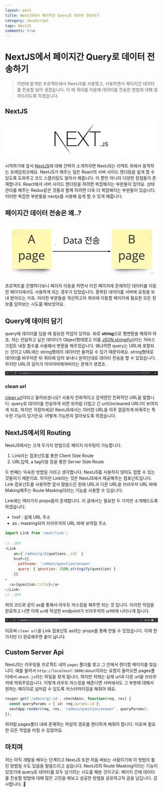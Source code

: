```yaml
---
layout: post
title: NextJS에서 페이지간 Query로 데이터 전송하기
category: JavaScript
tags: NextJS
comments: true
---
```


# NextJS에서 페이지간 Query로 데이터 전송하기

> 이번에 맡게된 프로젝트에서 NextJS를 사용했고, 사용하면서 페이지간 데이터를 전송할 일이 생겼습니다. 이 때 쿼리를 이용해 데이터를 전송한 방법에 대해 알려드리도록 하겠습니다.

## NextJS

![](/assets/images/post_img/nextJS.jpg)

시작하기에 앞서 [NextJS](https://nextjs.org/)에 대해 간략히 소개하자면 NextJS는 리액트 위에서 동작하는 프레임워크예요. NextJS가 해주는 일은  React의 서버 사이드 렌더링을 쉽게 할 수 있도록 도와주고 코드 스플리팅도 알아서 해줍니다. 이 뿐만 아니라 다양한 장점들이 존재합니다. React에서 서버 사이드 렌더링을 하려면 복잡해지는 부분들이 있어요. 상태 관리를 해주는 Redux같은 것들과 함께 하려면 더욱 더 복잡해지는 부분들이 있습니다. 이러한 복잡한 부분들을 nextjs를 사용해 쉽게 할 수 있게 해줍니다.



## 페이지간 데이터 전송은 왜..?

![](/assets/images/post_img/passingdata.jpg)

프로젝트를 진행하다보니 페이지 이동을 하면서 이전 페이지에 존재하던 데이터를 이동한 페이지에서도 사용하게 되는 경우가 있었습니다. 중복된 데이터를 서버에 요청을 보내 받아오는 거죠. 이러한 부분들을 개선하고자 쿼리에 이동할 페이지에 필요한 모든 정보를 담아보는 시도를 해보았어요. 



## Query에 데이터 담기

query에 데이터를 담을 때 필요한 작업이 있어요. 바로 **string**으로 형변환을 해줘야 하죠. 저는 전달하고 싶은 데이터가 Object형태였고 이를 <u>JSON.stringify()</u>라는 자바스크립트 내장 함수를 사용해서 변환을 해주었습니다. 왜냐하면 query는 URL에 포함되는 것이고 URL에는 string형태의 데이터만 들어갈 수 있기 때문이에요. string형태로 데이터를 바꾸어준 뒤 쿼리에 담아 보내니 원하던대로 데이터 전송을 할 수 있었습니다. 하지만 URL의 길이가 어마어마해져버리는 문제가 생겼죠.

![](/assets/images/post_img/longurl.png)

### clean url

[clean url](https://en.wikipedia.org/wiki/Clean_URL)이라고 들어보셨나요? 사용자 친화적이고 검색엔진 친화적인 URL을 말합니다. query로 데이터를 전송하게 되면 위처럼 더럽고 긴 url(Uncleaned URL)이 보여지게 되죠. 하지만 걱정마세요! NextJS에서는 이러한 URL을 아주 깔끔하게 바꿔주는 특수한 기능이 있거든요. 어떻게 가능한지 알아보도록 하겠습니다.



## NextJS에서의 Routing

NextJS에서는 크게 두가지 방법으로 페이지 라우팅이 가능합니다.

1. Link라는 컴포넌트를 통한 Client Side Route
2. URL입력, a tag이용 등을 통한 Server Side Route

두 번째는 익숙한 방법일 거라고 생각합니다. NextJS를 사용하지 않아도 접할 수 있는 것들이기 때문이죠. 하지만 Link라는 것은 NextJS에서 제공해주는 컴포넌트입니다. Link 컴포넌트를 사용하면 앞서 말씀드린 원래 URL과 다른 URL을 브라우저 URL 바에 Making해주는  Route Masking이라는 기능을 사용할 수 있습니다.

Link에는 여러가지 props들이 존재합니다. 이 글에서는 필요한 두 가지만 소개해드도록 하겠습니다.

- href : 실제 URL 주소
- as : masking되어 브라우저의 URL 바에 보여질 주소

```javascript
import Link from 'next/link';

//..생략
<Link
	as={`/admin/q/${quetions._id}` }
	href={{
	  pathname: '/admin/question/answer'  
	  query: { qeustion: JSON.stringify(question) }
	}}
>
  <a>{question.title}</a>
</Link>
//..생략
```

위의 코드와 같이 as를 통해서 라우트 마스킹을 해주면 되는 것 입니다. 이러한 작업을 완료하고 나면 이제 `as`에 작성한 endpoint가 브라우저의 url바에 나타나게 됩니다. 

![](/assets/images/post_img/shorturl.png)


이로써 `clean url`을 Link 컴포넌트 as라는 props를 통해 만들 수 있었습니다. 이제 한 가지만 더 완료해주면 끝이 납니다.

## Custom Server Api
NextJS는 라우팅을 프로젝트 내의 `pages` 폴더를 찾고 그 안에서 렌더할 페이지를 찾습니다. 예를 들어서 `http://localhost:3000/about`이라는 요청이 들어오면 pages폴더에서 `about.js`라는 파일을 찾게 됩니다. 하지만 저희는 실제 url과 다른 url을 브라우저에 띄워주었습니다. 이렇게 라우트 마스킹을 해준다면 서버에서도 그 부분에 대해서 원하는 페이지로 넘어갈 수 있도록 커스터마이징을 해줘야 돼요. 
```javascript
rouger.get('/admin/q/:id', checkAmin, function(req, res) {
  const queryParams = { id: req.params.id };
  nextApp.render(req, res, '/admin/question/answer', queryParams);
});
```
위처럼 pages폴더 내에 존재하는 파일의 경로를 렌더하게 해줘야 합니다. 이로써 필요한 모든 작업을 마칠 수 있었어요. 

## 마치며
저는 아직 개발을 배우는 단계이고 NextJS 또한 처음 써보는 사람이기에 이 방법이 틀린 방법일 수도 있음을 말씀드리고 싶습니다. NextJS의 Route Masking이라는 기능이 있었기에 query로 데이터를 모두 넘기려는 시도를 해본 것이구요. 페이지 간에 데이터를 전송할 방법에 대해 많은 고민을 해보고 성공한 방법을 공유하고자 글을 남깁니다. 감사합니다. 🙇‍